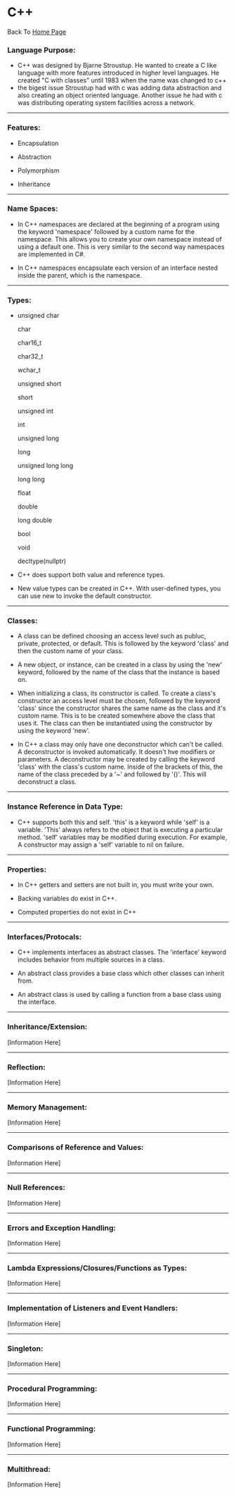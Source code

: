 # C++
Back To
[Home Page](https://github.com/nasz8f/4330-7330_Final_Project/blob/master/README.md)


### Language Purpose:
  * C++ was designed by Bjarne Stroustup. He wanted to create a C like language with more features introduced in higher level languages. He created "C with classes" until 1983 when the name was changed to c++
  * the bigest issue Stroustup had with c was adding data abstraction and also creating an object oriented language. Another issue he had with c was distributing operating system facilities across a network.

_____________________________________________________________________________________________________________________________________________

### Features:
 * Encapsulation
 
 * Abstraction
 
 * Polymorphism
 
 * Inheritance

_____________________________________________________________________________________________________________________________________________

### Name Spaces:
 * In C++ namespaces are declared at the beginning of a program using the keyword 'namespace' followed by a custom name for the namespace.  This allows you to create your own namespace instead of using a default one.  This is very similar to the second way namespaces are implemented in C#.
 
 * In C++ namespaces encapsulate each version of an interface nested inside the parent, which is the namespace.

_____________________________________________________________________________________________________________________________________________

### Types:
 * unsigned char
   
   char
   
   char16_t
   
   char32_t
   
   wchar_t
   
   unsigned short
   
   short
   
   unsigned int
   
   int
   
   unsigned long
   
   long
   
   unsigned long long
   
   long long
   
   float
   
   double
   
   long double
   
   bool
   
   void
   
   decltype(nullptr)
   
 * C++ does support both value and reference types.
 
 * New value types can be created in C++. With user-defined types, you can use new to invoke the default constructor.

_____________________________________________________________________________________________________________________________________________

### Classes:
 * A class can be defined choosing an access level such as publuc, private, protected, or default. This is followed by the keyword 'class' and then the custom name of your class.

* A new object, or instance, can be created in a class by using the 'new' keyword, followed by the name of the class that the instance is based on.

* When initializing a class, its constructor is called. To create a class's constructor an access level must be chosen, followed by the keyword 'class' since the constructor shares the same name as the class and it's custom name. This is to be created somewhere above the class that uses it. The class can then be instantiated using the constructor by using the keyword 'new'.
 
* In C++ a class may only have one deconstructor which can't be called. A deconstructor is invoked automatically. It doesn't hve modifiers or parameters. A deconstructor may be created by calling the keyword 'class' with the class's custom name. Inside of the brackets of this, the name of the class preceded by a '~' and followed by '()'. This will deconstruct a class.
 ____________________________________________________________________________________________________________________________________________

### Instance Reference in Data Type:
* C++ supports both this and self.  'this' is a keyword while 'self' is a variable.  'This' always refers to the object that is executing a particular method.  'self' variables may be modified during execution.  For example, A constructor may assign a 'self' variable to nil on failure.
 
 ____________________________________________________________________________________________________________________________________________

### Properties:
 * In C++ getters and setters are not built in, you must write your own.
 
 * Backing variables do exist in C++.
 
 * Computed properties do not exist in C++
 
  ____________________________________________________________________________________________________________________________________________


### Interfaces/Protocals:
 * C++ implements interfaces as abstract classes. The 'interface' keyword includes behavior from multiple sources in a class.
 
 * An abstract class provides a base class which other classes can inherit from.
 
 * An abstract class is used by calling a function from a base class using the interface.
 
  ____________________________________________________________________________________________________________________________________________


### Inheritance/Extension:
 [Information Here]
 
  ____________________________________________________________________________________________________________________________________________


### Reflection:
 [Information Here]
 
  ____________________________________________________________________________________________________________________________________________


### Memory Management:
 [Information Here]
 
  ____________________________________________________________________________________________________________________________________________


### Comparisons of Reference and Values:
 [Information Here]
 
  ____________________________________________________________________________________________________________________________________________


### Null References:
 [Information Here]
 
  ____________________________________________________________________________________________________________________________________________


### Errors and Exception Handling:
 [Information Here]
 
  ____________________________________________________________________________________________________________________________________________


### Lambda Expressions/Closures/Functions as Types:
 [Information Here]
 
  ____________________________________________________________________________________________________________________________________________


### Implementation of Listeners and Event Handlers:
 [Information Here]
 
  ____________________________________________________________________________________________________________________________________________


### Singleton:
 [Information Here]
 
  ____________________________________________________________________________________________________________________________________________


### Procedural Programming:
 [Information Here]
 
  ____________________________________________________________________________________________________________________________________________


### Functional Programming:
 [Information Here]
 
  ____________________________________________________________________________________________________________________________________________


### Multithread:
 [Information Here]

